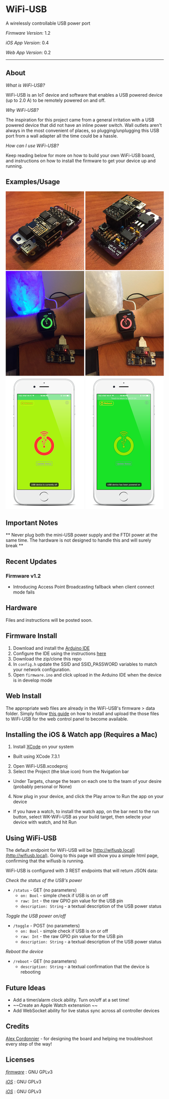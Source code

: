 # WiFi-USB #
A wirelessly controllable USB power port

_Firmware Version:_ 1.2

_iOS App Version_: 0.4

_Web App Version_: 0.2

---

## About ##

_What is WiFi-USB?_

WiFi-USB is an IoT device and software that enables a USB powered device (up to 2.0 A) to be remotely powered on and off.

_Why WiFi-USB?_

The inspiration for this project came from a general irritation with a USB powered device that did not have an inline power switch. Wall outlets aren't always in the most convenient of places, so plugging/unplugging this USB port from a wall adapter all the time could be a hassle.

_How can I use WiFi-USB?_

Keep reading below for more on how to build your own WiFi-USB board, and instructions on how to install the firmware to get your device up and running.

## Examples/Usage ##

![WiFi-USB 1](https://github.com/EPICmynamesBG/WiFi-USB/blob/master/examples/IMG_2189.JPG "WiFi-USB 1")
![WiFi-USB 2](https://github.com/EPICmynamesBG/WiFi-USB/blob/master/examples/IMG_2190.JPG "WiFi-USB 2")
![WiFi-USB Watch 1](https://github.com/EPICmynamesBG/WiFi-USB/blob/master/examples/IMG_2193.JPG "WiFi-USB Watch 1")
![WiFi-USB Watch 2](https://github.com/EPICmynamesBG/WiFi-USB/blob/master/examples/IMG_2194.JPG "WiFi-USB Watch 2")
![WiFi-USB iOS 1](https://github.com/EPICmynamesBG/WiFi-USB/blob/master/examples/IMG_2195.png "WiFi-USB iOS 1")
![WiFi-USB iOS 2](https://github.com/EPICmynamesBG/WiFi-USB/blob/master/examples/IMG_2196.png "WiFi-USB iOS 2")

## Important Notes ##

** Never plug both the mini-USB power supply and the FTDI power at the same time. The hardware is not designed to handle this and will surely break **

## Recent Updates ##

### Firmware v1.2 ###

- Introducing Access Point Broadcasting fallback when client connect mode fails

## Hardware ##

Files and instructions will be posted soon.

## Firmware Install ##


1. Download and install the [Arduino IDE](https://www.arduino.cc/en/Main/Software)
2. Configure the IDE using the instructions [here](https://github.com/esp8266/arduino#installing-with-boards-manager)
3. Download the zip/clone this repo
4. In `config.h` update the SSID and SSID_PASSWORD variables to match your network configuration.
5. Open `firmware.ino` and click upload in the Arduino IDE when the device is in develop mode

## Web Install ##

The appropriate web files are already in the WiFi-USB's firmware > data folder. Simply follow [this guide](https://github.com/esp8266/arduino-esp8266fs-plugin) on how to install and upload the those files to WiFi-USB for the web control panel to become available.

## Installing the iOS & Watch app (Requires a Mac) ##

1. Install [XCode](https://itunes.apple.com/us/app/xcode/id497799835?mt=12) on your system
  - Built using XCode 7.3.1
2. Open  WiFi-USB.xcodeproj
3. Select the Project (the blue icon) from the Nvigation bar
  - Under Targets, change the team on each one to the team of your desire (probably personal or None)
4. Now plug in your device, and click the Play arrow to Run the app on your device
  - If you have a watch, to install the watch app, on the bar next to the run button, select WK-WiFi-USB as your build target, then selecte your device with watch, and hit Run 


## Using WiFi-USB ##


The default endpoint for WiFi-USB will be [http://wifiusb.local](http://wifiusb.local). Going to this page will show you a simple html page, confirming that the wifiusb is running.

WiFi-USB is configured with 3 REST endpoints that will return JSON data:


_Check the status of the USB's power_
* `/status` - GET (no parameters)
  * `on: Bool` - simple check if USB is on or off
  * `raw: Int` - the raw GPIO pin value for the USB pin 
  * `description: String` - a textual description of the USB power status


_Toggle the USB power on/off_
* `/toggle` - POST (no parameters)
  * `on: Bool` - simple check if USB is on or off
  * `raw: Int` - the raw GPIO pin value for the USB pin 
  * `description: String` - a textual description of the USB power status


_Reboot the device_
* `/reboot` - GET (no parameters)
  * `description: String` - a textual confirmation that the device is rebooting


## Future Ideas ##
* Add a timer/alarm clock ability. Turn on/off at a set time!
* ~~Create an Apple Watch extensnion ~~
* Add WebSocket ability for live status sync across all controller devices


## Credits ##


[Alex Cordonnier](https://github.com/ajcord) - for designing the board and helping me troubleshoot every step of the way!

## Licenses ##

[_firmware_](https://github.com/EPICmynamesBG/WiFi-USB/blob/master/firmware/LICENSE) : GNU GPLv3

[_iOS_](https://github.com/EPICmynamesBG/WiFi-USB/blob/master/iOS/LICENSE) : GNU GPLv3

[_iOS_](https://github.com/EPICmynamesBG/WiFi-USB/blob/master/web/LICENSE) : GNU GPLv3
